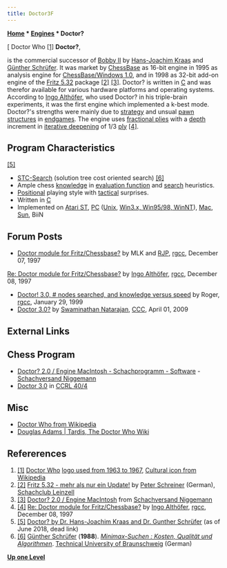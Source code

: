 ```yaml
---
title: Doctor3F
---
```

**[Home](Home "Home") * [Engines](Engines "Engines") * Doctor?**

\[ Doctor Who <a id="cite-note-1" href="#cite-ref-1">[1]</a>
**Doctor?**,

is the commercial successor of [Bobby II](Bobby "Bobby") by [Hans-Joachim Kraas](Hans-Joachim_Kraas "Hans-Joachim Kraas") and [Günther Schrüfer](G%C3%BCnther_Schr%C3%BCfer "Günther Schrüfer"). It was market by [ChessBase](ChessBase "ChessBase") as 16-bit engine in 1995 as analysis engine for [ChessBase/Windows 1.0](</ChessBase_(Database)> "ChessBase (Database)"), and in 1998 as 32-bit add-on engine of the [Fritz 5.32](Fritz "Fritz") package <a id="cite-note-2" href="#cite-ref-2">[2]</a> <a id="cite-note-3" href="#cite-ref-3">[3]</a>. Doctor? is written in [C](C "C") and was therefor available for various hardware platforms and operating systems. According to [Ingo Althöfer](Ingo_Alth%C3%B6fer "Ingo Althöfer"), who used Doctor? in his triple-brain experiments, it was the first engine which implemented a k-best mode. Doctor?'s strengths were mainly due to [strategy](Strategy "Strategy") and unsual [pawn structures](Pawn_Structure "Pawn Structure") in [endgames](Endgame "Endgame").
The engine uses [fractional plies](Depth#FractionalPlies "Depth") with a [depth](Depth "Depth") increment in [iterative deepening](Iterative_Deepening "Iterative Deepening") of 1/3 [ply](Ply "Ply") <a id="cite-note-4" href="#cite-ref-4">[4]</a>.

## Program Characteristics

<a id="cite-note-5" href="#cite-ref-5">[5]</a>

- [STC-Search](index.php?title=STC-Search&action=edit&redlink=1 "STC-Search (page does not exist)") (solution tree cost oriented search) <a id="cite-note-6" href="#cite-ref-6">[6]</a>
- Ample chess [knowledge](Knowledge "Knowledge") in [evaluation function](Evaluation_Function "Evaluation Function") and [search](Search "Search") heuristics.
- [Positional](Strategy "Strategy") playing style with [tactical](Tactics "Tactics") surprises.
- Written in [C](C "C")
- Implemented on [Atari ST](Atari_ST "Atari ST"), [PC](IBM_PC "IBM PC") ([Unix](Unix "Unix"), [Win3.x, Win95/98, WinNT](Windows "Windows")), [Mac](Macintosh "Macintosh"), [Sun](Sun "Sun"), BiiN

## Forum Posts

- [Doctor module for Fritz/Chessbase?](https://groups.google.com/d/msg/rec.games.chess.computer/wicY4-UeoxM/GLz5-nqGzMIJ) by MLK and [RJP](Robert_Pawlak "Robert Pawlak"), [rgcc](Computer_Chess_Forums "Computer Chess Forums"), December 07, 1997

[Re: Doctor module for Fritz/Chessbase?](https://groups.google.com/d/msg/rec.games.chess.computer/wicY4-UeoxM/56IttHZVta4J) by [Ingo Althöfer](Ingo_Alth%C3%B6fer "Ingo Althöfer"), [rgcc](Computer_Chess_Forums "Computer Chess Forums"), December 08, 1997

- [Doctor! 3.0, # nodes searched, and knowledge versus speed](https://groups.google.com/d/msg/rec.games.chess.computer/O91If2-LYQU/Q23IDJ45w78J) by Roger, [rgcc](Computer_Chess_Forums "Computer Chess Forums"), January 29, 1999
- [Doctor 3.0?](http://www.talkchess.com/forum/viewtopic.php?t=27268) by [Swaminathan Natarajan](Swaminathan_Natarajan "Swaminathan Natarajan"), [CCC](CCC "CCC"), April 01, 2009

## External Links

## Chess Program

- [Doctor? 2.0 / Engine MacIntosh - Schachprogramm - Software](https://www.schachversand.de/de/doctor-2-0-engine-macintosh.html) - [Schachversand Niggemann](Schachversand_Niggemann "Schachversand Niggemann")
- [Doctor 3.0](http://computerchess.org.uk/ccrl/404/cgi/engine_details.cgi?print=Details&each_game=1&eng=Doctor%203.0#Doctor_3_0) in [CCRL 40/4](CCRL "CCRL")

## Misc

- [Doctor Who from Wikipedia](https://en.wikipedia.org/wiki/Doctor_Who)
- [Douglas Adams | Tardis, The Doctor Who Wiki](http://tardis.wikia.com/wiki/Douglas_Adams)

## Refererences

1. <a id="cite-ref-1" href="#cite-note-1">[1]</a> [Doctor Who](https://en.wikipedia.org/wiki/Doctor_Who) [logo used from 1963 to 1967](https://commons.wikimedia.org/wiki/File:Doctor_Who_logo_1963-1967.png), [Cultural icon from Wikipedia](https://simple.wikipedia.org/wiki/Cultural_icon)
1. <a id="cite-ref-2" href="#cite-note-2">[2]</a> [Fritz 5.32 - mehr als nur ein Update!](http://scleinzell.schachvereine.de/p_spielprogramme/fritz532.shtml) by [Peter Schreiner](Peter_Schreiner "Peter Schreiner") (German), [Schachclub Leinzell](http://scleinzell.schachvereine.de/home/news.shtml)
1. <a id="cite-ref-3" href="#cite-note-3">[3]</a> [Doctor? 2.0 / Engine MacIntosh](http://www.schachversand.de/d/detail/software/76.html) from [Schachversand Niggemann](Schachversand_Niggemann "Schachversand Niggemann")
1. <a id="cite-ref-4" href="#cite-note-4">[4]</a> [Re: Doctor module for Fritz/Chessbase?](https://groups.google.com/d/msg/rec.games.chess.computer/wicY4-UeoxM/56IttHZVta4J) by [Ingo Althöfer](Ingo_Alth%C3%B6fer "Ingo Althöfer"), [rgcc](Computer_Chess_Forums "Computer Chess Forums"), December 08, 1997
1. <a id="cite-ref-5" href="#cite-note-5">[5]</a> [Doctor? by Dr. Hans-Joachim Kraas and Dr. Gunther Schrüfer](http://www.ajedrez-de-estilo.com.ar/int/Products/engines/doctor/index.htm) (as of June 2018, dead link)
1. <a id="cite-ref-6" href="#cite-note-6">[6]</a> [Günther Schrüfer](G%C3%BCnther_Schr%C3%BCfer "Günther Schrüfer") (**1988**). *[Minimax-Suchen : Kosten, Qualität und Algorithmen](http://www.worldcat.org/oclc/246856479&referer=brief_results)*. [Technical University of Braunschweig](https://en.wikipedia.org/wiki/Technical_University_of_Braunschweig) (German)

**[Up one Level](Engines "Engines")**

